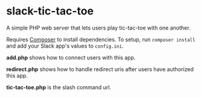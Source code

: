 # slack-tic-tac-toe

A simple PHP web server that lets users play tic-tac-toe with one another.

Requires [Composer](https://getcomposer.org/) to install dependencies. To setup, run `composer install` and add your Slack app's values to `config.ini`.

**add.php** shows how to connect users with this app.

**redirect.php** shows how to handle redirect uris after users have authorized this app.

**tic-tac-toe.php** is the slash command url.

